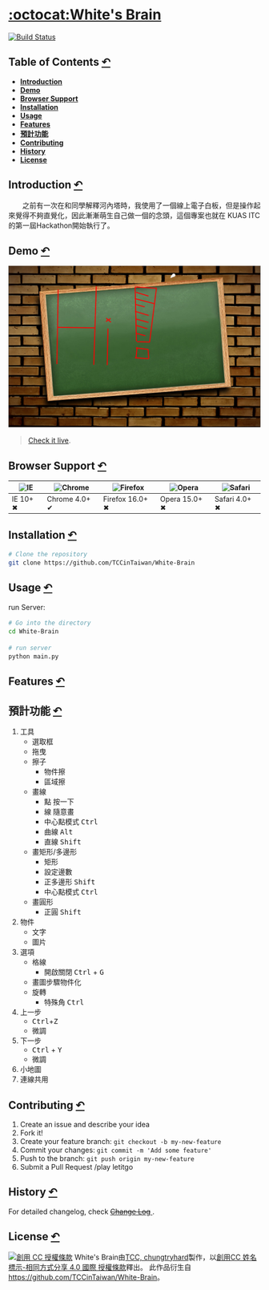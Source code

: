 # [:octocat:White's Brain](https://github.com/TCCinTaiwan/White-Brain)
[![Build Status](https://travis-ci.org/TCCinTaiwan/White-Brain.svg?branch=master)](https://travis-ci.org/TCCinTaiwan/White-Brain)

## Table of Contents [↶]()
* **[Introduction](#introduction)**
* **[Demo](#demo)**
* **[Browser Support](#browser-support)**
* **[Installation](#installation)**
* **[Usage](#usage)**
* **[Features](#features)**
* **[預計功能](#_1)**
* **[Contributing](#contributing)**
* **[History](#history)**
* **[License](#license)**

## Introduction [↶]()
　　之前有一次在和同學解釋河內塔時，我使用了一個線上電子白板，但是操作起來覺得不夠直覺化，因此漸漸萌生自己做一個的念頭，這個專案也就在 KUAS ITC 的第一屆Hackathon開始執行了。

## Demo [↶]()
[![執行畫面](screenshot.png "screenshot")](http://203.64.91.82/)
> [Check it live](http://203.64.91.82/).

## Browser Support [↶]()
![IE](https://raw.github.com/alrra/browser-logos/master/internet-explorer/internet-explorer_48x48.png) | ![Chrome](https://raw.github.com/alrra/browser-logos/master/chrome/chrome_48x48.png) | ![Firefox](https://raw.github.com/alrra/browser-logos/master/firefox/firefox_48x48.png) | ![Opera](https://raw.github.com/alrra/browser-logos/master/opera/opera_48x48.png) | ![Safari](https://raw.github.com/alrra/browser-logos/master/safari/safari_48x48.png)
--- | --- | --- | --- | --- |
IE 10+ ✖ | Chrome 4.0+ ✔ | Firefox 16.0+ ✖ | Opera 15.0+ ✖ | Safari 4.0+ ✖ |

## Installation [↶]()
```bash
# Clone the repository
git clone https://github.com/TCCinTaiwan/White-Brain
```

## Usage [↶]()
run Server:
```bash
# Go into the directory
cd White-Brain

# run server
python main.py
```

## Features [↶]()

## 預計功能 [↶]()
1. 工具
    - 選取框
    - 拖曳
    - 擦子
        - 物件擦
        - 區域擦
    - 畫線
        - 點 按一下
        - 線 隨意畫
        + 中心點模式 <kbd>Ctrl</kbd>
        + 曲線 <kbd>Alt</kbd>
        + 直線 <kbd>Shift</kbd>
    - 畫矩形/多邊形
        + 矩形
        + 設定邊數
        + 正多邊形 <kbd>Shift</kbd>
        + 中心點模式 <kbd>Ctrl</kbd>
    - 畫圓形
        + 正圓 <kbd>Shift</kbd>
2. 物件
    - 文字
    - 圖片
3. 選項
    - 格線
        - 開啟關閉 <kbd>Ctrl</kbd> + <kbd>G</kbd>
    - 畫圖步驟物件化
    - 旋轉
        - 特殊角 <kbd>Ctrl</kbd>
4. 上一步
    - <kbd>Ctrl</kbd>+<kbd>Z</kbd>
    - 微調
5. 下一步
    - <kbd>Ctrl</kbd> + <kbd>Y</kbd>
    - 微調
6. 小地圖
7. 連線共用

## Contributing [↶]()
1. Create an issue and describe your idea
2. Fork it!
3. Create your feature branch: `git checkout -b my-new-feature`
4. Commit your changes: `git commit -m 'Add some feature'`
5. Push to the branch: `git push origin my-new-feature`
6. Submit a Pull Request
/play letitgo
## History [↶]()
For detailed changelog, check [~~Change Log~~ ](CHANGELOG.md).

## License [↶]()
<a rel="license" href="http://creativecommons.org/licenses/by-sa/4.0/"><img alt="創用 CC 授權條款" style="border-width:0" src="https://i.creativecommons.org/l/by-sa/4.0/88x31.png" /></a>
<span xmlns:dct="http://purl.org/dc/terms/" property="dct:title">White's Brain</span>由<a xmlns:cc="http://creativecommons.org/ns#" href="https://github.com/TCCinTaiwan" property="cc:attributionName" rel="cc:attributionURL">TCC, chungtryhard</a>製作，以<a rel="license" href="http://creativecommons.org/licenses/by-sa/4.0/">創用CC 姓名標示-相同方式分享 4.0 國際 授權條款</a>釋出。
此作品衍生自<a xmlns:dct="http://purl.org/dc/terms/" href="https://github.com/TCCinTaiwan/White-Brain" rel="dct:source">https://github.com/TCCinTaiwan/White-Brain</a>。
